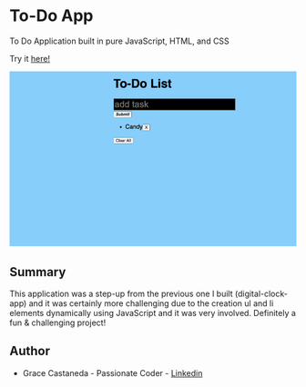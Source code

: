 # To-Do App

To Do Application built in pure JavaScript, HTML, and CSS

Try it [here!](https://gracii.github.io/To-Do-App/) 

![alt text](https://github.com/Gracii/To-Do-App/blob/master/images/To-Do%20List%20.png)


## Summary

This application was a step-up from the previous one I built (digital-clock-app) and it was certainly more challenging due to the creation ul and li elements dynamically using JavaScript and it was very involved. Definitely a fun & challenging project!




## Author
* Grace Castaneda - Passionate Coder - [Linkedin](https://www.linkedin.com/in/castanedagrace/ )